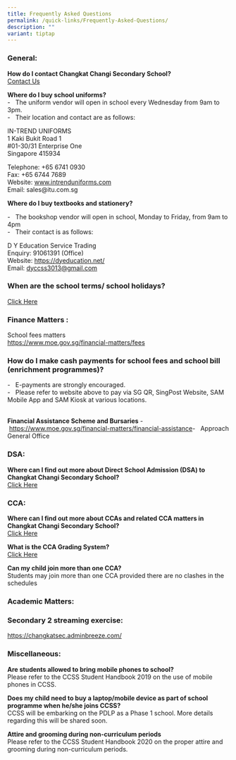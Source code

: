 ```yaml
---
title: Frequently Asked Questions
permalink: /quick-links/Frequently-Asked-Questions/
description: ""
variant: tiptap
---
```

<h3><strong>General:</strong></h3>
<p><strong>How do I contact Changkat Changi Secondary School?</strong>
<br><a href="https://www.changkatchangisec.moe.edu.sg/about-us/Contact-Us/" rel="noopener nofollow" target="_blank">Contact Us</a>
</p>
<p><strong>Where do I buy school uniforms?</strong>
<br>-&nbsp; &nbsp;The uniform vendor will open in school every Wednesday from
9am to 3pm.
<br>-&nbsp; &nbsp;Their location and contact are as follows:&nbsp;</p>
<p>IN-TREND UNIFORMS&nbsp;
<br>1 Kaki Bukit Road 1
<br>#01-30/31 Enterprise One
<br>Singapore 415934</p>
<p>Telephone: +65 6741 0930
<br>Fax: +65 6744 7689
<br>Website: <a href="http://www.intrenduniforms.com" rel="noopener noreferrer nofollow" target="_blank">www.intrenduniforms.com</a>
<br>Email: sales@itu.com.sg</p>
<p><strong>Where do I buy textbooks and stationery?</strong>
</p>
<p>-&nbsp; &nbsp;The bookshop vendor will open in school, Monday to Friday,
from 9am to 4pm
<br>-&nbsp; &nbsp;Their contact is as follows:&nbsp;</p>
<p>D Y Education Service Trading
<br>Enquiry: 91061391 (Office)
<br>Website: <a href="https://dyeducation.net/" rel="noopener noreferrer nofollow" target="_blank">https://dyeducation.net/</a>
<br>Email: <a href="mailto:dyccss3013@gmail.com" rel="noopener noreferrer nofollow" target="_blank">dyccss3013@gmail.com</a>
</p>
<h3><strong>When are the school terms/ school holidays?</strong></h3>
<p><a href="https://www.moe.gov.sg/news/press-releases/20230807-school-terms-and-holidays-for-2024" rel="noopener noreferrer nofollow" target="_blank">Click Here</a>
</p>
<h3><strong>Finance Matters :</strong>&nbsp;&nbsp;</h3>
<p>School fees matters
<br><a href="https://www.moe.gov.sg/financial-matters/fees" rel="noopener noreferrer nofollow" target="_blank">https://www.moe.gov.sg/financial-matters/fees</a>
</p>
<h3><strong>How do I make cash payments for school fees and school bill (enrichment programmes)?</strong></h3>
<p>-&nbsp; &nbsp;E-payments are strongly encouraged.&nbsp;
<br>-&nbsp; &nbsp;Please refer to website above to pay via SG QR, SingPost
Website, SAM Mobile App and SAM Kiosk at various locations.&nbsp;</p>
<p>&nbsp;&nbsp;
<br><strong>Financial Assistance Scheme and Bursaries</strong>&nbsp;-&nbsp;
&nbsp;<a href="https://www.moe.gov.sg/financial-matters/financial-assistance" rel="noopener noreferrer nofollow" target="_blank">https://www.moe.gov.sg/financial-matters/financial-assistance</a>-&nbsp;
&nbsp;Approach General Office &nbsp; &nbsp;</p>
<h3><strong>DSA:</strong>&nbsp;&nbsp;</h3>
<p><strong>Where can I find out more about Direct School Admission (DSA) to Changkat Changi Secondary School?</strong>
<br><a href="/experience-at-changkat/Direct-School-Admission" rel="noopener noreferrer nofollow" target="_blank">Click Here</a>&nbsp;&nbsp;</p>
<h3><strong>CCA:</strong></h3>
<p><strong>Where can I find out more about CCAs and related CCA matters in Changkat Changi Secondary School?</strong>
<br><a href="/co-curricular-activities/LEAPS-2/School-CCA-Policy" rel="noopener noreferrer nofollow" target="_blank">Click Here</a>
</p>
<p><strong>What is the CCA Grading System?</strong>
<br><a href="/co-curricular-activities/LEAPS-2/Introduction-to-LEAPS-2" rel="noopener noreferrer nofollow" target="_blank">Click Here</a>
</p>
<p><strong>Can my child join more than one CCA?</strong>
<br>Students may join more than one CCA provided there are no clashes in the
schedules &nbsp;</p>
<h3><strong>Academic Matters:</strong></h3>
<h3><strong>Secondary 2 streaming exercise:</strong></h3>
<p><a href="https://changkatsec.adminbreeze.com/" rel="noopener noreferrer nofollow" target="_blank">https://changkatsec.adminbreeze.com/</a>
</p>
<h3><strong>Miscellaneous:</strong></h3>
<p><strong>Are students allowed to bring mobile phones to school?</strong>
<br>Please refer to the CCSS Student Handbook 2019 on the use of mobile phones
in CCSS.</p>
<p><strong>Does my child need to buy a laptop/mobile device as part of school programme&nbsp;when he/she joins CCSS?</strong>
<br>CCSS will be embarking on the PDLP as a Phase 1 school. More details regarding
this will be shared soon.</p>
<p><strong>Attire and grooming during non-curriculum periods</strong>
<br>Please refer to the CCSS Student Handbook 2020 on the proper attire and
grooming during non-curriculum periods.</p>